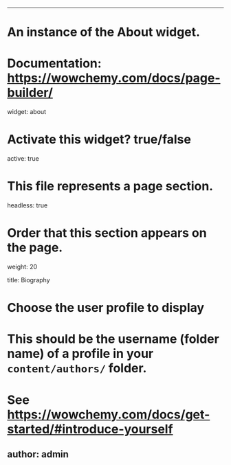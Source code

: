 ---
 # An instance of the About widget.
 # Documentation: https://wowchemy.com/docs/page-builder/
 widget: about

 # Activate this widget? true/false
 active: true

 # This file represents a page section.
 headless: true

 # Order that this section appears on the page.
 weight: 20

 title: Biography

 # Choose the user profile to display
 # This should be the username (folder name) of a profile in your `content/authors/` folder.
 # See https://wowchemy.com/docs/get-started/#introduce-yourself
 author: admin
 ---
